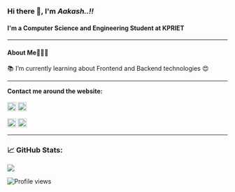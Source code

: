 ### Hi there 👋, I'm *Aakash..!!*
#### I'm a Computer Science and Engineering Student at **KPRIET**


<hr>
<h4>About Me🙋🏻‍♀️</h4>
📚 I’m currently learning about Frontend and Backend technologies 😍<br>
<!--🎯 Future Goals: Learn more technologies - Learning to become a full-stack developer.<br>
⚡ Fun facts: Open and friendly.<br>-->
<hr> 

**Contact me around the website:**
<br>
<br>
[<img src='https://img.shields.io/badge/GitHub-100000?style=for-the-badge&logo=github&logoColor=white' alt='github' height='20'>](https://github.com/Aakash464) 
[<img src='https://img.shields.io/badge/LinkedIn-0077B5?style=for-the-badge&logo=linkedin&logoColor=white' height='20'>](https://www.linkedin.com/in/aakash-k-817218255/) 
<!-- [<img src='https://img.shields.io/badge/Instagram-E4405F?style=for-the-badge&logo=instagram&logoColor=white' height='20'>](https://www.instagram.com/its
/)  --> 
[<img src='https://img.shields.io/badge/-Hackerrank-2EC866?style=for-the-badge&logo=HackerRank&logoColor=white' height='20'>](https://www.hackerrank.com/21cs001_kpriet) [<img src='https://img.shields.io/badge/Gmail-D14836?style=for-the-badge&logo=gmail&logoColor=white' height='20'>](https://www.gmail.com/aakash56789567@gmail.com)  
<hr>


<h3> 📈 GitHub Stats: </h3>

<!-- ![](https://github-readme-stats.vercel.app/api?username=Aakash464&theme=dark&hide_border=false&include_all_commits=true&count_private=false) <br/> -->
 
 ![](https://github-readme-streak-stats.herokuapp.com/?user=Aakash464&theme=dark&hide_border=false) <br/>

 <!-- ![](https://github-readme-stats.vercel.app/api/top-langs/?username=Aakash464&theme=dark&hide_border=false&include_all_commits=true&count_private=false&layout=compact) -->

</details>

<!-- Proudly created with GPRM ( https://gprm.itsvg.in ) -->

![Profile views](https://gpvc.arturio.dev/Aakash464)


